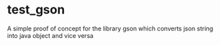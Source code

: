 test_gson
=========

A simple proof of concept for the library gson which converts json string into java object and vice versa
